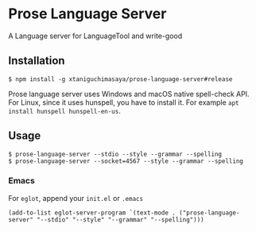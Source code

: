 # Prose Language Server
A Language server for LanguageTool and write-good

## Installation

```shell
$ npm install -g xtaniguchimasaya/prose-language-server#release
```

Prose language server uses Windows and macOS native spell-check API.
For Linux, since it uses hunspell, you have to install it. For example `apt install hunspell hunspell-en-us`.

## Usage

```shell
$ prose-language-server --stdio --style --grammar --spelling
$ prose-language-server --socket=4567 --style --grammar --spelling
```

### Emacs

For `eglot`, append your `init.el` or `.emacs`

```emacs-lisp
(add-to-list eglot-server-program `(text-mode . ("prose-language-server" "--stdio" "--style" "--grammar" "--spelling")))
```

